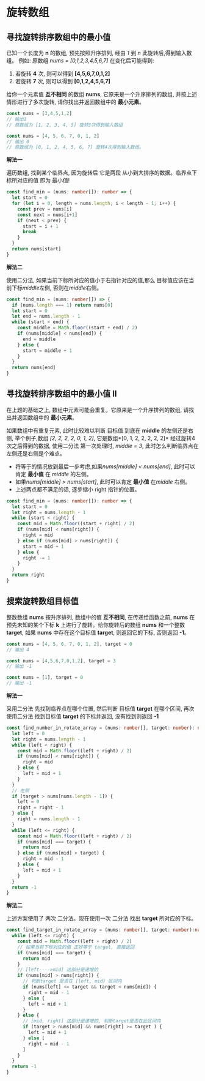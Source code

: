 # 旋转数组

## 寻找旋转排序数组中的最小值

  已知一个长度为 **n** 的数组, 预先按照升序排列, 经由 *1* 到 *n* 此旋转后,得到输入数组。 例如: 原数组 *nums = [0,1,2,3,4,5,6,7]*
  在变化后可能得到:
1. 若旋转 **4** 次, 则可以得到 **[4,5,6,7,0,1,2]**
2. 若旋转 **7** 次, 则可以得到 **[0,1,2,4,5,6,7]**

  给你一个元素值 **互不相同** 的数组 **nums**, 它原来是一个升序排列的数组, 并按上述情形进行了多次旋转, 请你找出并返回数组中的 **最小元素**。

```js
const nums = [3,4,5,1,2]
// 输出1
// 原数组为 [1, 2, 3, 4, 5] 旋转3次得到输入数组

const nums = [4, 5, 6, 7, 0, 1, 2]
// 输出 0
// 原数组为 [0, 1, 2, 4, 5, 6, 7] 旋转4次得到输入数组。
```

**解法一**

  遍历数组, 找到某个临界点, 因为旋转后 它是两段 从小到大排序的数据。临界点下标所对应的值 即为 最小值!

```ts
const find_min = (nums: number[]): number => {
  let start = 0
  for (let i = 0, length = nums.length; i < length - 1; i++) {
    const prev = nums[i]
    const next = nums[i+1]
    if (next < prev) {
      start = i + 1
      break
    }
  }
  return nums[start]
}
```

**解法二**

  使用二分法, 如果当前下标所对应的值小于右指针对应的值,那么 目标值应该在当前下标*middle*左侧, 否则在*middle*右侧。

```ts
const find_min = (nums: number[]) => {
  if (nums.length === 1) return nums[0]
  let start = 0
  let end = nums.length - 1
  while (start < end) {
    const middle = Math.floor((start + end) / 2)
    if (nums[middle] < nums[end]) {
      end = middle
    } else {
      start = middle + 1
    }
  }
  return nums[end]
}
```

## 寻找旋转排序数组中的最小值 II

  在上题的基础之上, 数组中元素可能会重复。它原来是一个升序排列的数组, 请找出并返回数组中的 **最小元素**。

  如果数组中有重复元素, 此时比较难以判断 目标值 到底在 **middle** 的左侧还是右侧, 举个例子,数组 *[2, 2, 2, 2, 0, 1, 2]*,
  它是数组*[0, 1, 2, 2, 2, 2, 2]* 经过旋转4次之后得到的数据, 使用二分法 第一次处理时, *middle = 3*, 此时怎么判断临界点在左侧还是右侧是个难点。

- 将等于的情况放到最后一步考虑,如果*nums[middle] < nums[end]*, 此时可以肯定 **最小值** 在 *middle* 的左侧。
- 如果*nums[middle] > nums[start]*, 此时可以肯定 **最小值** 在*middle* 右侧。
- 上述两点都不满足的话, 逐步缩小 right 指针的位置。

```ts
const find_min = (nums: number[]): number => {
  let start = 0
  let right = nums.length - 1
  while (start < right) {
    const mid = Math.floor((start + right) / 2)
    if (nums[mid] < nums[right]) {
      right = mid
    } else if (nums[mid] > nums[right]) {
      start = mid + 1
    } else {
      right -= 1
    }
  }
  return right
}
```

## 搜索旋转数组目标值

  整数数组 **nums** 按升序排列, 数组中的值 **互不相同**, 在传递给函数之前, **nums** 在预先未知的某个下标 **k** 上进行了旋转。给你旋转后的数组
  **nums** 和一个整数 **target**, 如果 **nums** 中存在这个目标值 **target**, 则返回它的下标, 否则返回 **-1**。

```js
const nums = [4, 5, 6, 7, 0, 1, 2], target = 0
// 输出 4

const nums = [4,5,6,7,0,1,2], target = 3
// 输出 -1

const nums = [1], target = 0
// 输出 -1
```

**解法一**

  采用二分法 先找到临界点在哪个位置, 然后判断 目标值 **target** 在哪个区间, 再次使用二分法 找到目标值 **target** 的下标并返回, 没有找到则返回 **-1**

```ts
const find_number_in_rotate_array = (nums: number[], target: number): number => {
  let left = 0
  let right = nums.length - 1
  while (left < right) {
    const mid = Math.floor((left + right) / 2)
    if (nums[mid] < nums[right]) {
      right = mid
    } else {
      left = mid + 1
    }
  }
  // 左侧
  if (target > nums[nums.length - 1]) {
    left = 0
    right = right - 1
  } else {
    right = nums.length - 1
  }
  while (left <= right) {
    const mid = Math.floor((left + right) / 2)
    if (nums[mid] === target) {
      return mid
    } else if (nums[mid] > target) {
      right = mid - 1
    } else {
      left = mid + 1
    }
  }
  return -1
}
```

**解法二**

  上述方案使用了 两次 二分法。现在使用一次 二分法 找出 **target** 所对应的下标。

```ts
const find_target_in_rotate_array = (nums: number[], target: number):number => {
  while (left <= right) {
    const mid = Math.floor((left + right) / 2)
    // 如果当前下标对应的值 正好等于 target, 直接返回
    if (nums[mid] === target) {
      return mid
    }
    // [left---->mid] 这部分是递增的
    if (nums[mid] > nums[right]) {
      // 判断target 是否在 [left, mid) 区间内
      if (nums[left] <= target && target < nums[mid]) {
        right = mid - 1
      } else {
        left = mid + 1
      }
    } else {
      // [mid, right] 这部分是递增的, 判断target是否在此区间内
      if (target > nums[mid] && nums[right] >= target ) {
        left = mid + 1
      } else [
        right = mid - 1
      ]
    }
  }
  return -1
}
```
